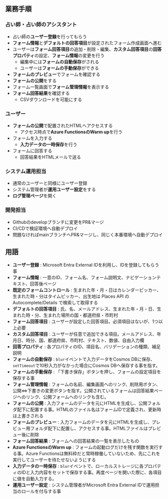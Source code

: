 ## 業務手順

### 占い師・占い師のアシスタント

- 占い師の**ユーザー登録**を行ってもらう
- **フォーム情報**と**デフォルトの回答項目**が設定されたフォーム作成画面へ進む
- ユーザーは**フォーム回答項目**の追加・削除・編集、**カスタム回答項目**の**回答プロパティ**の設定、**フォーム情報**の変更を行う
  - 編集中には**フォームの自動保存**がされる
  - ユーザーは**フォームの手動保存**ができる
- **フォームのプレビュー**でフォームを確認する
- **フォームの公開**をする
- フォーム一覧画面で**フォーム管理情報**を表示する
- **フォーム回答結果**を確認する
  - CSVダウンロードを可能にする

 ### ユーザー
 - **フォームの公開**で配置されたHTMLへアクセスする
   - アクセス時点で**Azure FunctionsのWarm up**を行う
- フォームを入力する
   - **入力データの一時保存**を行う
- フォームに回答する
  - 回答結果をHTMLメールで送る

### システム運用担当
- 通常のユーザーと同様にユーザー登録
- システム管理者が**運用ユーザー設定**をする
- **ログ管理ページ**を開く

### 開発担当
- Githubのdevelopブランチに変更をPR&マージ
- CI/CDで検証環境へ自動デプロイ
- 問題なければmainブランチへPR&マージし、同じく本番環境へ自動デプロイ

## 用語
- **ユーザー登録** : Microsoft Entra External IDを利用し、IDを登録してもらう事 
- **フォーム情報** : 一意のID、フォーム名、フォーム説明文、ナビゲーションテキスト、回答後ページ
- **既定のフォームコントロール** : 生まれた年・月・日はカレンダーピッカー、生まれた時・分はタイムピッカー、出生地は Places API の Autocomplete/Details で検索して取得する
- **デフォルトの回答項目** : 氏、名、メールアドレス、生まれた年・月・日、生まれた時・分、生まれた場所の国・都道府県・市町村
- **フォーム回答項目** : ユーザーが設定した回答項目。必須項目はないが、1つ以上必要
- **カスタム回答項目** : ユーザーが任意で追加できる項目。メールアドレス、年月日、時分、国、都道府県、市町村、テキスト、数値、自由入力欄
- **回答プロパティ** : 各プロパティのID、項目名、バリデーションの種類、補足説明
- **フォームの自動保存** : `blur`イベントで入力データをCosmos DBに保存、`setTimeout`で10秒入力がなかった場合にCosmos DBへ保存する事を指す。
- **フォームの手動保存** : 「下書き保存」ボタンを押し、フォームの設定項目を保存する事
- **フォーム管理情報** : フォームの名前、編集画面へのリンク、削除用ボタン、公開⇔下書きの変更ボタンを指す。公開されているフォームは回答結果ページへのリンク、公開フォームへのリンクも含む。
- **フォームの公開** : 入力フォームのデータを元にHTMLを生成し、公開フォルダ配下に配置する事。HTMLのファイル名はフォームIDで定義され、更新時は上書きされる
- **フォームのプレビュー** : 入力フォームのデータを元にHTMLを生成し、プレビュー用フォルダ配下に配置し、アクセスする事。HTMLファイルはプレビュー後に削除
- **フォーム回答結果** : フォームへの回答結果の一覧を表示したもの
- **Azure FunctionsのWarm up** : フォームの起動ログだけを残す関数を実行する事。Azure Functionsは無料枠だと常時稼働していないため、先にこれを実行してユーザーを待たせないようにする
- **入力データの一時保存** : `blur`イベントで、ローカルストレージに各プロパティのIDと入力内容をセットで保存する事。再度ページを開いた際に、各項目に値を自動入力する。
- **運用ユーザー設定** : システム管理者がMicrosoft Entra External IDで運用担当のロールを付与する事

